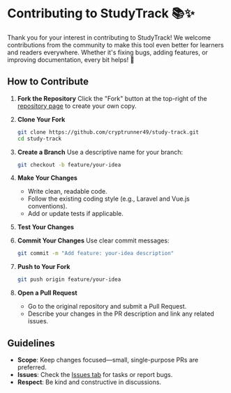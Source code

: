 # Contributing to StudyTrack 📚✨

Thank you for your interest in contributing to StudyTrack! We welcome contributions from the community to make this tool even better for learners and readers everywhere. Whether it's fixing bugs, adding features, or improving documentation, every bit helps! 🚀

## How to Contribute

1. **Fork the Repository**
   Click the "Fork" button at the top-right of the [repository page](https://github.com/cryptrunner49/study-track) to create your own copy.

2. **Clone Your Fork**

   ```bash
   git clone https://github.com/cryptrunner49/study-track.git
   cd study-track
   ```

3. **Create a Branch**
   Use a descriptive name for your branch:

   ```bash
   git checkout -b feature/your-idea
   ```

4. **Make Your Changes**
   - Write clean, readable code.
   - Follow the existing coding style (e.g., Laravel and Vue.js conventions).
   - Add or update tests if applicable.

5. **Test Your Changes**

6. **Commit Your Changes**
   Use clear commit messages:

   ```bash
   git commit -m "Add feature: your-idea description"
   ```

7. **Push to Your Fork**

   ```bash
   git push origin feature/your-idea
   ```

8. **Open a Pull Request**
   - Go to the original repository and submit a Pull Request.
   - Describe your changes in the PR description and link any related issues.

## Guidelines

- **Scope**: Keep changes focused—small, single-purpose PRs are preferred.
- **Issues**: Check the [Issues tab](https://github.com/cryptrunner49/study-track/issues) for tasks or report bugs.
- **Respect**: Be kind and constructive in discussions.
